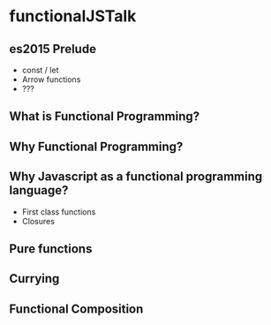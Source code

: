 # functionalJSTalk

## es2015 Prelude
- const / let
- Arrow functions
- ???

## What is Functional Programming?

## Why Functional Programming?

## Why Javascript as a functional programming language?
- First class functions
- Closures

## Pure functions

## Currying

## Functional Composition
